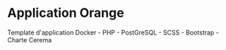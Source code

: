 # Application Orange
Template d'application Docker - PHP - PostGreSQL - SCSS - Bootstrap - Charte Cerema
